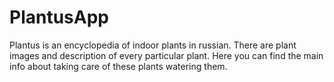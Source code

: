 # PlantusApp
Plantus is an encyclopedia of indoor plants in russian. There are plant images and description of every particular plant. Here you can find the main info about taking care of these plants watering them.

